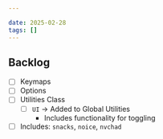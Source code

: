 ```yaml
---

date: 2025-02-28
tags: []
---
```

## Backlog
- [ ] Keymaps
- [ ] Options
- [ ] Utilities Class
    - [ ] `UI` -> Added to Global Utilities
        - Includes functionality for toggling
- [ ] Includes: `snacks`, `noice`, `nvchad`
